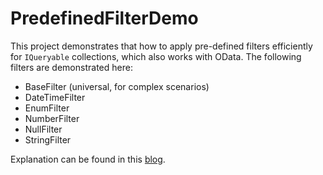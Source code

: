 # PredefinedFilterDemo

This project demonstrates that how to apply pre-defined filters efficiently for `IQueryable` collections, which also works with OData. The following filters are demonstrated here:

+ BaseFilter (universal, for complex scenarios)
+ DateTimeFilter
+ EnumFilter
+ NumberFilter
+ NullFilter
+ StringFilter

Explanation can be found in this [blog](https://xrify.net/blogs/detail?id=2b50bebe-11b3-4973-a172-b553531ea100).